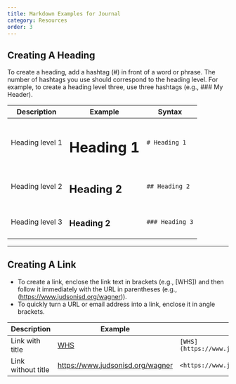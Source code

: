 ```yaml
---
title: Markdown Examples for Journal
category: Resources
order: 3
---
```


## Creating A Heading

To create a heading, add a hashtag (#) in front of a word or phrase. The number of hashtags you use should correspond to the heading level. For example, to create a heading level three, use three hashtags (e.g., ### My Header).

| Description     | Example            | Syntax          |
| --------------- | ------------------ | --------------- |
| Heading level 1 | <h1>Heading 1</h1> | `# Heading 1`   |
| Heading level 2 | <h2>Heading 2</h2> | `## Heading 2`  |
| Heading level 3 | <h3>Heading 2</h3> | `### Heading 3` |

---

## Creating A Link

- To create a link, enclose the link text in brackets (e.g., [WHS]) and then follow it immediately with the URL in parentheses (e.g., (https://www.judsonisd.org/wagner)).
- To quickly turn a URL or email address into a link, enclose it in angle brackets.

| Description        | Example                                 | Syntax                                    |
| ------------------ | --------------------------------------- | ----------------------------------------- |
| Link with title    | [WHS](https://www.judsonisd.org/wagner) | `[WHS](https://www.judsonisd.org/wagner)` |
| Link without title | <https://www.judsonisd.org/wagner>      | `<https://www.judsonisd.org/wagner>`      |

